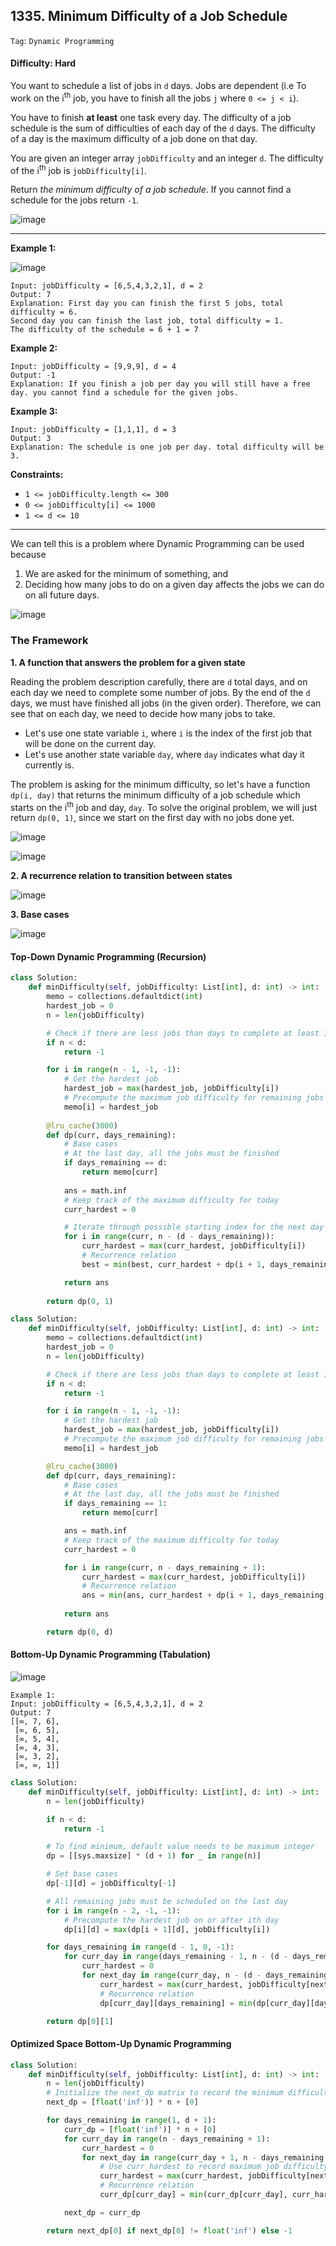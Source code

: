 ## 1335. Minimum Difficulty of a Job Schedule

```Tag```: ```Dynamic Programming```

#### Difficulty: Hard

You want to schedule a list of jobs in ```d``` days. Jobs are dependent (i.e To work on the i<sup>th</sup> job, you have to finish all the jobs ```j``` where ```0 <= j < i```).

You have to finish __at least__ one task every day. The difficulty of a job schedule is the sum of difficulties of each day of the ```d``` days. The difficulty of a day is the maximum difficulty of a job done on that day.

You are given an integer array ```jobDifficulty``` and an integer ```d```. The difficulty of the i<sup>th</sup> job is ```jobDifficulty[i]```.

Return _the minimum difficulty of a job schedule_. If you cannot find a schedule for the jobs return ```-1```.

![image](https://user-images.githubusercontent.com/35042430/219433165-e5b07635-a164-4d98-b23f-02407a5be824.png)

---

__Example 1:__

![image](https://assets.leetcode.com/uploads/2020/01/16/untitled.png)
```
Input: jobDifficulty = [6,5,4,3,2,1], d = 2
Output: 7
Explanation: First day you can finish the first 5 jobs, total difficulty = 6.
Second day you can finish the last job, total difficulty = 1.
The difficulty of the schedule = 6 + 1 = 7 
```

__Example 2:__
```
Input: jobDifficulty = [9,9,9], d = 4
Output: -1
Explanation: If you finish a job per day you will still have a free day. you cannot find a schedule for the given jobs.
```

__Example 3:__
```
Input: jobDifficulty = [1,1,1], d = 3
Output: 3
Explanation: The schedule is one job per day. total difficulty will be 3.
```

__Constraints:__

- ```1 <= jobDifficulty.length <= 300```
- ```0 <= jobDifficulty[i] <= 1000```
- ```1 <= d <= 10```

---

We can tell this is a problem where Dynamic Programming can be used because 
  1. We are asked for the minimum of something, and
  2. Deciding how many jobs to do on a given day affects the jobs we can do on all future days.

![image](https://leetcode.com/problems/minimum-difficulty-of-a-job-schedule/solutions/2371487/Figures/1335/1335_1BruteForce.JPG)

### The Framework

__1. A function that answers the problem for a given state__

Reading the problem description carefully, there are ```d``` total days, and on each day we need to complete some number of jobs. By the end of the ```d``` days, we must have finished all jobs (in the given order). Therefore, we can see that on each day, we need to decide how many jobs to take.

  - Let's use one state variable ```i```, where ```i``` is the index of the first job that will be done on the current day.
  - Let's use another state variable ```day```, where ```day``` indicates what day it currently is.

The problem is asking for the minimum difficulty, so let's have a function ```dp(i, day)``` that returns the minimum difficulty of a job schedule which starts on the 
i<sup>th</sup> job and day, ```day```. To solve the original problem, we will just return ```dp(0, 1)```, since we start on the first day with no jobs done yet.

![image](https://leetcode.com/explore/learn/card/Figures/DP1/C3A2_1_cropped.png)

![image](https://leetcode.com/explore/learn/card/Figures/DP1/C3A2_2_cropped.png)

__2. A recurrence relation to transition between states__

![image](https://user-images.githubusercontent.com/35042430/219462362-64341b43-964a-4ec5-b7b8-f4e58196f346.png)


__3. Base cases__

![image](https://user-images.githubusercontent.com/35042430/219463224-59e8ccf6-9f5a-45db-844c-09d118bdff32.png)

#### Top-Down Dynamic Programming (Recursion)

```Python
class Solution:
    def minDifficulty(self, jobDifficulty: List[int], d: int) -> int:
        memo = collections.defaultdict(int)
        hardest_job = 0
        n = len(jobDifficulty)

        # Check if there are less jobs than days to complete at least 1 job per day, have a free day
        if n < d:
            return -1

        for i in range(n - 1, -1, -1):
            # Get the hardest job
            hardest_job = max(hardest_job, jobDifficulty[i])
            # Precompute the maximum job difficulty for remaining jobs
            memo[i] = hardest_job
        
        @lru_cache(3000)
        def dp(curr, days_remaining):
            # Base cases
            # At the last day, all the jobs must be finished
            if days_remaining == d:
                return memo[curr]
            
            ans = math.inf
            # Keep track of the maximum difficulty for today
            curr_hardest = 0

            # Iterate through possible starting index for the next day and ensure at least 1 job per remaining day
            for i in range(curr, n - (d - days_remaining)):
                curr_hardest = max(curr_hardest, jobDifficulty[i])
                # Recurrence relation
                best = min(best, curr_hardest + dp(i + 1, days_remaining + 1))

            return ans
            
        return dp(0, 1)
```

```Python
class Solution:
    def minDifficulty(self, jobDifficulty: List[int], d: int) -> int:
        memo = collections.defaultdict(int)
        hardest_job = 0
        n = len(jobDifficulty)

        # Check if there are less jobs than days to complete at least 1 job per day, have a free day
        if n < d:
            return -1

        for i in range(n - 1, -1, -1):
            # Get the hardest job
            hardest_job = max(hardest_job, jobDifficulty[i])
            # Precompute the maximum job difficulty for remaining jobs
            memo[i] = hardest_job

        @lru_cache(3000)
        def dp(curr, days_remaining):
            # Base cases
            # At the last day, all the jobs must be finished
            if days_remaining == 1:
                return memo[curr]

            ans = math.inf
            # Keep track of the maximum difficulty for today
            curr_hardest = 0

            for i in range(curr, n - days_remaining + 1):
                curr_hardest = max(curr_hardest, jobDifficulty[i])
                # Recurrence relation
                ans = min(ans, curr_hardest + dp(i + 1, days_remaining - 1))
            
            return ans

        return dp(0, d)
```

#### Bottom-Up Dynamic Programming (Tabulation)

![image](https://user-images.githubusercontent.com/35042430/219476931-507218dd-4803-41cb-b7a1-4ee802156d30.png)

```
Example 1: 
Input: jobDifficulty = [6,5,4,3,2,1], d = 2
Output: 7
[[∞, 7, 6], 
 [∞, 6, 5], 
 [∞, 5, 4], 
 [∞, 4, 3], 
 [∞, 3, 2], 
 [∞, ∞, 1]]
```

```Python
class Solution:
    def minDifficulty(self, jobDifficulty: List[int], d: int) -> int:
        n = len(jobDifficulty)

        if n < d:
            return -1

        # To find minimum, default value needs to be maximum integer
        dp = [[sys.maxsize] * (d + 1) for _ in range(n)]

        # Set base cases
        dp[-1][d] = jobDifficulty[-1]

        # All remaining jobs must be scheduled on the last day
        for i in range(n - 2, -1, -1):
            # Precompute the hardest job on or after ith day
            dp[i][d] = max(dp[i + 1][d], jobDifficulty[i])

        for days_remaining in range(d - 1, 0, -1):
            for curr_day in range(days_remaining - 1, n - (d - days_remaining)):
                curr_hardest = 0
                for next_day in range(curr_day, n - (d - days_remaining)):
                    curr_hardest = max(curr_hardest, jobDifficulty[next_day])
                    # Recurrence relation
                    dp[curr_day][days_remaining] = min(dp[curr_day][days_remaining], curr_hardest + dp[next_day + 1][days_remaining + 1])

        return dp[0][1]
```

#### Optimized Space Bottom-Up Dynamic Programming

```Python
class Solution:
    def minDifficulty(self, jobDifficulty: List[int], d: int) -> int:
        n = len(jobDifficulty)
        # Initialize the next_dp matrix to record the minimum difficulty of the job schedule
        next_dp = [float('inf')] * n + [0]

        for days_remaining in range(1, d + 1):
            curr_dp = [float('inf')] * n + [0]
            for curr_day in range(n - days_remaining + 1):
                curr_hardest = 0
                for next_day in range(curr_day + 1, n - days_remaining + 2):
                    # Use curr_hardest to record maximum job difficulty
                    curr_hardest = max(curr_hardest, jobDifficulty[next_day - 1])
                    # Recurrence relation
                    curr_dp[curr_day] = min(curr_dp[curr_day], curr_hardest + next_dp[next_day])

            next_dp = curr_dp

        return next_dp[0] if next_dp[0] != float('inf') else -1
```
